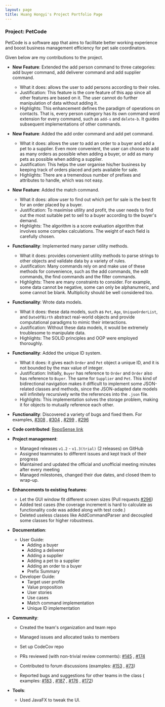 ```yaml
---
layout: page
title: Huang Hongyi's Project Portfolio Page
---
```


### Project: PetCode

PetCode is a software app that aims to facilitate better working experience and boost business management efficiency for
pet sale coordinators.

Given below are my contributions to the project.

* **New Feature**: Extended the add person command to three categories: add buyer command, add deliverer command and add
  supplier command.
    * What it does: allows the user to add persons according to their roles.
    * Justification: This feature is the core feature of this app since all other features are based on it. The user
      cannot do further manipulation of data without adding it.
    * Highlights: This enhancement defines the paradigm of operations on contacts. That is, every person category has
      its
      own command word extension for every command, such as `add-s` and `delete-b`. It guides subsequent implementations
      of other commands.

* **New Feature**: Added the add order command and add pet command.
    * What it does: allows the user to add an order to a buyer and add a pet to a supplier. Even more convenient, the
      user
      can choose to add as many orders as possible when adding a buyer, or add as many pets as possible when adding a
      supplier.
    * Justification: This helps the user organise his/her business by keeping track of orders placed and pets available
      for sale.
    * Highlights: There are a tremendous number of prefixes and attributes to handle, which was not easy.

* **New Feature**: Added the match command.
    * What it does: allow user to find out which pet for sale is the best fit for an order placed by a buyer.
    * Justification: To maximise utility and profit, the user needs to find out the most suitable pet to sell to a buyer
      according to the buyer's demand.
    * Highlights: The algorithm is a score evaluation algorithm that involves some complex calculations. The weight of
      each field is carefully chosen.

* **Functionality**: Implemented many parser utility methods.
    * What it does: provides convenient utility methods to parse strings to other objects and validate data by a variety
      of rules.
    * Justification: Many commands rely on and make use of these methods for convenience, such as the add commands, the
      edit commands, the find commands and the filter commands.
    * Highlights: There are many constraints to consider. For example, some data cannot be negative, some can only be
      alphanumeric, and some cannot be blank. Multiplicity should be well considered too.

* **Functionality**: Wrote data models.
    * What it does: these data models, such as `Pet`, `Age`, `UniqueOrderList`, and `DateOfBirth` abstract real-world
      objects and provide computational paradigms to mimic their interactions.
    * Justification: Without these data models, it would be extremely troublesome to manipulate data.
    * Highlights: The SOLID principles and OOP were employed thoroughly.

* **Functionality**: Added the unique ID system.
    * What it does: it gives each `Order` and `Pet` object a unique ID, and it is not bounded by the max value of
      integer.
    * Justification: Initially, `Buyer` has reference to `Order` and `Order` also has reference to `Buyer`. The same
      for `Supplier` and `Pet`. This kind of bidirectional navigation makes it difficult to implement some JSON-related
      classes and methods, since the JSON-adapted date models will infinitely recursively write the references into
      the `.json` file.
    * Highlights: This implementation solves the storage problem, making it for objects to mutually reference each
      other.

* **Functionality**: Discovered a variety of bugs and fixed them. For
  examples, [\#308](https://github.com/AY2223S1-CS2103T-T09-2/tp/pull/308)
  , [\#304](https://github.com/AY2223S1-CS2103T-T09-2/tp/pull/304)
  , [\#299](https://github.com/AY2223S1-CS2103T-T09-2/tp/pull/299)
  , [\#296](https://github.com/AY2223S1-CS2103T-T09-2/tp/pull/296)
* **Code
  contributed**: [RepoSense link](https://nus-cs2103-ay2223s1.github.io/tp-dashboard/?search=&sort=totalCommits%20dsc&sortWithin=title&timeframe=commit&mergegroup=&groupSelect=groupByRepos&breakdown=true&checkedFileTypes=docs~functional-code~test-code~other&since=2022-09-16&tabOpen=true&tabType=zoom&zA=Hongyi6328&zR=AY2223S1-CS2103T-T09-2%2Ftp%5Bmaster%5D&zACS=215.92310030395137&zS=2022-09-16&zFS=&zU=2022-11-01&zMG=false&zFTF=commit&zFGS=groupByRepos&zFR=false)

* **Project management**:
    * Managed releases `v1.2` - `v1.3(trial)` (2 releases) on GitHub
    * Assigned teammates to different issues and kept track of their progress
    * Maintained and updated the official and unofficial meeting minutes after every meeting
    * Managed milestones, changed their due dates, and closed them to wrap-up.

* **Enhancements to existing features**:
    * Let the GUI window fit different screen sizes (Pull
      requests [\#296](https://github.com/AY2223S1-CS2103T-T09-2/tp/pull/296))
    * Added test cases (the coverage increment is hard to calculate as functionality code was added along with test
      code.)
    * Deleted useless classes like AddCommandParser and decoupled some classes for higher robustness.

* **Documentation**:
    * User Guide:
        * Adding a buyer
        * Adding a deliverer
        * Adding a supplier
        * Adding a pet to a supplier
        * Adding an order to a buyer
        * Prefix Summary
    * Developer Guide:
        * Target user profile
        * Value proposition
        * User stories
        * Use cases
        * Match command implementation
        * Unique ID implementation

* **Community**:
    * Created the team's organization and team repo
    * Managed issues and allocated tasks to members
    * Set up CodeCov repo

    * PRs reviewed (with non-trivial review comments): [\#145](https://github.com/AY2223S1-CS2103T-T09-2/tp/pull/145)
      , [\#174](https://github.com/AY2223S1-CS2103T-T09-2/tp/pull/115)
    * Contributed to forum discussions (examples: [\#153](https://github.com/nus-cs2103-AY2223S1/forum/issues/153)
      , [\#73](https://github.com/nus-cs2103-AY2223S1/forum/issues/73))
    * Reported bugs and suggestions for other teams in the class (
      examples: [\#183](https://github.com/AY2223S1-CS2103T-W17-3/tp/issues/183)
      , [\#187](https://github.com/AY2223S1-CS2103T-W17-3/tp/issues/187)
      , [\#176](https://github.com/AY2223S1-CS2103T-W17-3/tp/issues/176)
      , [\#172](https://github.com/AY2223S1-CS2103T-W17-3/tp/issues/172))

* **Tools**:
    * Used JavaFX to tweak the UI.


